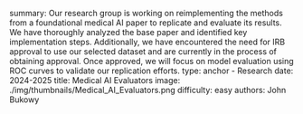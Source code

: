 summary: Our research group is working on reimplementing the methods from a foundational medical AI paper to replicate and evaluate its results. We have thoroughly analyzed the base paper and identified key implementation steps. Additionally, we have encountered the need for IRB approval to use our selected dataset and are currently in the process of obtaining approval. Once approved, we will focus on model evaluation using ROC curves to validate our replication efforts.
type: anchor - Research
date: 2024-2025
title: Medical AI Evaluators
image: ./img/thumbnails/Medical_AI_Evaluators.png
difficulty: easy
authors: John Bukowy

